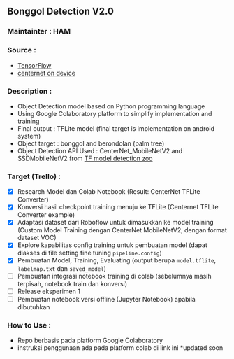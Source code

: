 ## Bonggol Detection V2.0
### Maintainter : HAM
### Source : 
* [TensorFlow](https://tensorflow-object-detection-api-tutorial.readthedocs.io/en/latest/training.html#preparing-the-workspace)
* [centernet on device](https://github.com/tensorflow/models/blob/master/research/object_detection/colab_tutorials/centernet_on_device.ipynb)

### Description : 
* Object Detection model based on Python programming language
* Using Google Colaboratory platform to simplify implementation and training
* Final output : TFLite model (final target is implementation on android system)
* Object target : bonggol and berondolan (palm tree)
* Object Detection API Used : CenterNet_MobileNetV2 and SSDMobileNetV2 from [TF model detection zoo](https://github.com/tensorflow/models/blob/master/research/object_detection/g3doc/tf2_detection_zoo.md)

### Target (Trello) : 
- [x] Research Model dan Colab Notebook (Result: CenterNet TFLite Converter)
- [x] Konversi hasil checkpoint training menuju ke TFLite (Centernet TFLite Converter example)  
- [x] Adaptasi dataset dari Roboflow untuk dimasukkan ke model training (Custom Model Training dengan CenterNet MobileNetV2, dengan format dataset VOC)
- [x] Explore kapabilitas config training untuk pembuatan model (dapat diakses di file setting fine tuning `pipeline.config`)
- [x] Pembuatan Model, Training, Evaluating (output berupa `model.tflite`, `labelmap.txt` dan `saved_model`)
- [ ] Pembuatan integrasi notebook training di colab (sebelumnya masih terpisah, notebook train dan konversi)
- [ ] Release eksperimen 1
- [ ] Pembuatan notebook versi offline (Jupyter Notebook) apabila dibutuhkan

### How to Use : 
* Repo berbasis pada platform Google Colaboratory 
* instruksi penggunaan ada pada platform colab di link ini *updated soon